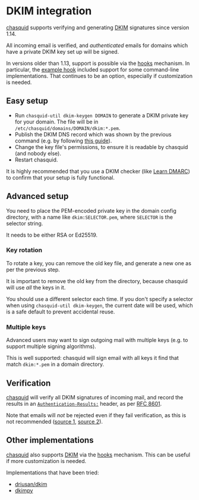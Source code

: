 
# DKIM integration

[chasquid] supports verifying and generating [DKIM] signatures since version
1.14.

All incoming email is verified, and *authenticated* emails for domains which
have a private DKIM key set up will be signed.

In versions older than 1.13, support is possible via the [hooks] mechanism. In
particular, the [example hook] included support for some command-line
implementations. That continues to be an option, especially if customization
is needed.


## Easy setup

- Run `chasquid-util dkim-keygen DOMAIN` to generate a DKIM private key for
  your domain. The file will be in `/etc/chasquid/domains/DOMAIN/dkim:*.pem`.
- Publish the DKIM DNS record which was shown by the
  previous command (e.g. by following
  [this guide](https://support.dnsimple.com/articles/dkim-record/)).
- Change the key file's permissions, to ensure it is readable by chasquid (and
  nobody else).
- Restart chasquid.

It is highly recommended that you use a DKIM checker (like
[Learn DMARC](https://www.learndmarc.com/)) to confirm that your setup is
fully functional.


## Advanced setup

You need to place the PEM-encoded private key in the domain config directory,
with a name like `dkim:SELECTOR.pem`, where `SELECTOR` is the selector string.

It needs to be either RSA or Ed25519.

### Key rotation

To rotate a key, you can remove the old key file, and generate a new one as
per the previous step.

It is important to remove the old key from the directory, because chasquid
will use *all* the keys in it.

You should use a different selector each time. If you don't specify a
selector when using `chasquid-util dkim-keygen`, the current date will be
used, which is a safe default to prevent accidental reuse.


### Multiple keys

Advanced users may want to sign outgoing mail with multiple keys (e.g. to
support multiple signing algorithms).

This is well supported: chasquid will sign email with all keys it find that
match `dkim:*.pem` in a domain directory.


## Verification

[chasquid] will verify all DKIM signatures of incoming mail, and record the
results in an [`Authentication-Results:`] header, as per [RFC 8601].

Note that emails will *not* be rejected even if they fail verification, as
this is not recommended
([source 1](https://tools.ietf.org/html/rfc6376#section-6.3),
[source 2](https://tools.ietf.org/html/rfc7601#section-2.7.1)).


## Other implementations

[chasquid] also supports [DKIM] via the [hooks] mechanism. This can be useful
if more customization is needed.

Implementations that have been tried:

- [driusan/dkim]
- [dkimpy]


[chasquid]: https://blitiri.com.ar/p/chasquid
[DKIM]: https://en.wikipedia.org/wiki/DomainKeys_Identified_Mail
[hooks]: hooks.md
[example hook]: https://blitiri.com.ar/git/r/chasquid/b/next/t/etc/chasquid/hooks/f=post-data.html
[driusan/dkim]: https://github.com/driusan/dkim
[dkimpy]: https://launchpad.net/dkimpy/
[RFC 8601]: https://datatracker.ietf.org/doc/html/rfc8601
[`Authentication-Results:`]: https://en.wikipedia.org/wiki/Email_authentication#Authentication-Results
